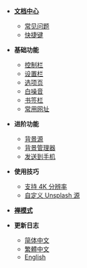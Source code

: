 * [**文档中心**](Home.md)
  * [常见问题](常见问题)
  * [快捷键](快捷键)

* **基础功能**
  * [控制栏](控制栏)
  * [设置栏](设置栏)
  * [选项页](选项页)
  * [白噪音](白噪音)
  * [书签栏](书签栏)
  * [常用网址](选项页?id=常用网址)

* **进阶功能**
  * [背景源](背景源)
  * [背景管理器](背景管理器)
  * [发送到手机](发送到手机)

* **使用技巧**
  * [支持 4K 分辨率](显示%204K%20分辨率的背景源)
  * [自定义 Unsplash 源](背景源?id=自定义Unsplash源)

* **[禅模式](禅模式)**

* **更新日志**
  * [简体中文](CHANGELOG)
  * [繁體中文](CHANGELOG.tw)
  * [English](CHANGELOG.en)

